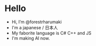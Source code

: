# Hello
- Hi, I’m @forestrharumaki
- I'm a japanese / 日本人
- My faborite language is C# C++ and JS
- I'm making AI now.

<!---
forestrharumaki/forestrharumaki is a ✨ special ✨ repository because its `README.md` (this file) appears on your GitHub profile.
You can click the Preview link to take a look at your changes.
--->

